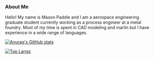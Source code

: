 ### About Me
 
 Hello! My name is Mason Paddie and I am a aerospace engineering graduate student currently working as a process engineer at a metal foundry. Most of my time is spent in CAD modeling and marlin but I have experience in a wide range of languages.
 
 [![Anurag's GitHub stats](https://github-readme-stats.vercel.app/api?username=MasonPaddie)](https://github.com/anuraghazra/github-readme-stats)
 
 [![Top Langs](https://github-readme-stats.vercel.app/api/top-langs/?username=MasonPaddie)](https://github.com/anuraghazra/github-readme-stats)

